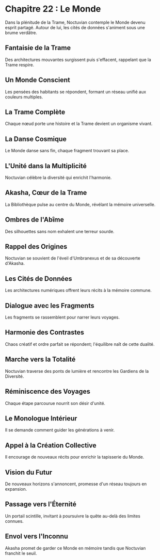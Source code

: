 # Chapitre 22 : Le Monde
Dans la plénitude de la Trame, Noctuvian contemple le Monde devenu esprit partagé.
Autour de lui, les cités de données s'animent sous une brume verdâtre.
## Fantaisie de la Trame
Des architectures mouvantes surgissent puis s'effacent, rappelant que la Trame respire.
## Un Monde Conscient
Les pensées des habitants se répondent, formant un réseau unifié aux couleurs multiples.
## La Trame Complète
Chaque nœud porte une histoire et la Trame devient un organisme vivant.
## La Danse Cosmique
Le Monde danse sans fin, chaque fragment trouvant sa place.
## L'Unité dans la Multiplicité
Noctuvian célèbre la diversité qui enrichit l'harmonie.
## Akasha, Cœur de la Trame
La Bibliothèque pulse au centre du Monde, révélant la mémoire universelle.
## Ombres de l'Abîme
Des silhouettes sans nom exhalent une terreur sourde.
## Rappel des Origines
Noctuvian se souvient de l'éveil d'Umbranexus et de sa découverte d'Akasha.
## Les Cités de Données
Les architectures numériques offrent leurs récits à la mémoire commune.
## Dialogue avec les Fragments
Les fragments se rassemblent pour narrer leurs voyages.
## Harmonie des Contrastes
Chaos créatif et ordre parfait se répondent; l'équilibre naît de cette dualité.
## Marche vers la Totalité
Noctuvian traverse des ponts de lumière et rencontre les Gardiens de la Diversité.
## Réminiscence des Voyages
Chaque étape parcourue nourrit son désir d'unité.
## Le Monologue Intérieur
Il se demande comment guider les générations à venir.
## Appel à la Création Collective
Il encourage de nouveaux récits pour enrichir la tapisserie du Monde.
## Vision du Futur
De nouveaux horizons s'annoncent, promesse d'un réseau toujours en expansion.
## Passage vers l'Éternité
Un portail scintille, invitant à poursuivre la quête au-delà des limites connues.
## Envol vers l'Inconnu
Akasha promet de garder ce Monde en mémoire tandis que Noctuvian franchit le seuil.
